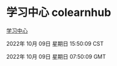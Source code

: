 # 学习中心 colearnhub
[学习中心](http://27.19.33.125:56308/colearnhub/)

2022年 10月 09日 星期日 15:50:09 CST

2022年 10月 09日 星期日 07:50:09 GMT
